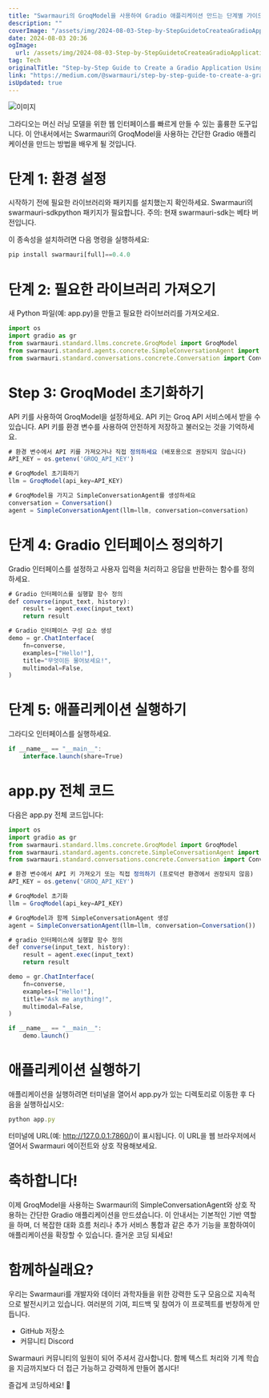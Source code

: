 ```yaml
---
title: "Swarmauri의 GroqModel을 사용하여 Gradio 애플리케이션 만드는 단계별 가이드"
description: ""
coverImage: "/assets/img/2024-08-03-Step-by-StepGuidetoCreateaGradioApplicationUsingSwarmaurisGroqModel_0.png"
date: 2024-08-03 20:36
ogImage:
  url: /assets/img/2024-08-03-Step-by-StepGuidetoCreateaGradioApplicationUsingSwarmaurisGroqModel_0.png
tag: Tech
originalTitle: "Step-by-Step Guide to Create a Gradio Application Using Swarmauris GroqModel"
link: "https://medium.com/@swarmauri/step-by-step-guide-to-create-a-gradio-application-using-swarmauris-groqmodel-b1817c26512f"
isUpdated: true
---
```


![이미지](/assets/img/2024-08-03-Step-by-StepGuidetoCreateaGradioApplicationUsingSwarmaurisGroqModel_0.png)

그라디오는 머신 러닝 모델을 위한 웹 인터페이스를 빠르게 만들 수 있는 훌륭한 도구입니다. 이 안내서에서는 Swarmauri의 GroqModel을 사용하는 간단한 Gradio 애플리케이션을 만드는 방법을 배우게 될 것입니다.

# 단계 1: 환경 설정

시작하기 전에 필요한 라이브러리와 패키지를 설치했는지 확인하세요. Swarmauri의 swarmauri-sdkpython 패키지가 필요합니다. 주의: 현재 swarmauri-sdk는 베타 버전입니다.

<!-- cozy-coder - 수평 -->

<ins class="adsbygoogle"
     style="display:block"
     data-ad-client="ca-pub-4877378276818686"
     data-ad-slot="1107185301"
     data-ad-format="auto"
     data-full-width-responsive="true"></ins>

<script>
     (adsbygoogle = window.adsbygoogle || []).push({});
</script>

이 종속성을 설치하려면 다음 명령을 실행하세요:

```js
pip install swarmauri[full]==0.4.0
```

# 단계 2: 필요한 라이브러리 가져오기

새 Python 파일(예: app.py)을 만들고 필요한 라이브러리를 가져오세요.

<!-- cozy-coder - 수평 -->

<ins class="adsbygoogle"
     style="display:block"
     data-ad-client="ca-pub-4877378276818686"
     data-ad-slot="1107185301"
     data-ad-format="auto"
     data-full-width-responsive="true"></ins>

<script>
     (adsbygoogle = window.adsbygoogle || []).push({});
</script>

```js
import os
import gradio as gr
from swarmauri.standard.llms.concrete.GroqModel import GroqModel
from swarmauri.standard.agents.concrete.SimpleConversationAgent import SimpleConversationAgent
from swarmauri.standard.conversations.concrete.Conversation import Conversation
```

# Step 3: GroqModel 초기화하기

API 키를 사용하여 GroqModel을 설정하세요. API 키는 Groq API 서비스에서 받을 수 있습니다. API 키를 환경 변수를 사용하여 안전하게 저장하고 불러오는 것을 기억하세요.

```js
# 환경 변수에서 API 키를 가져오거나 직접 정의하세요 (배포용으로 권장되지 않습니다)
API_KEY = os.getenv('GROQ_API_KEY')

# GroqModel 초기화하기
llm = GroqModel(api_key=API_KEY)

# GroqModel을 가지고 SimpleConversationAgent를 생성하세요
conversation = Conversation()
agent = SimpleConversationAgent(llm=llm, conversation=conversation)
```

<!-- cozy-coder - 수평 -->

<ins class="adsbygoogle"
     style="display:block"
     data-ad-client="ca-pub-4877378276818686"
     data-ad-slot="1107185301"
     data-ad-format="auto"
     data-full-width-responsive="true"></ins>

<script>
     (adsbygoogle = window.adsbygoogle || []).push({});
</script>

# 단계 4: Gradio 인터페이스 정의하기

Gradio 인터페이스를 설정하고 사용자 입력을 처리하고 응답을 반환하는 함수를 정의하세요.

```js
# Gradio 인터페이스를 실행할 함수 정의
def converse(input_text, history):
    result = agent.exec(input_text)
    return result

# Gradio 인터페이스 구성 요소 생성
demo = gr.ChatInterface(
    fn=converse,
    examples=["Hello!"],
    title="무엇이든 물어보세요!",
    multimodal=False,
)
```

# 단계 5: 애플리케이션 실행하기

<!-- cozy-coder - 수평 -->

<ins class="adsbygoogle"
     style="display:block"
     data-ad-client="ca-pub-4877378276818686"
     data-ad-slot="1107185301"
     data-ad-format="auto"
     data-full-width-responsive="true"></ins>

<script>
     (adsbygoogle = window.adsbygoogle || []).push({});
</script>

그라디오 인터페이스를 실행하세요.

```js
if __name__ == "__main__":
    interface.launch(share=True)
```

# app.py 전체 코드

다음은 app.py 전체 코드입니다:

<!-- cozy-coder - 수평 -->

<ins class="adsbygoogle"
     style="display:block"
     data-ad-client="ca-pub-4877378276818686"
     data-ad-slot="1107185301"
     data-ad-format="auto"
     data-full-width-responsive="true"></ins>

<script>
     (adsbygoogle = window.adsbygoogle || []).push({});
</script>

```js
import os
import gradio as gr
from swarmauri.standard.llms.concrete.GroqModel import GroqModel
from swarmauri.standard.agents.concrete.SimpleConversationAgent import SimpleConversationAgent
from swarmauri.standard.conversations.concrete.Conversation import Conversation

# 환경 변수에서 API 키 가져오기 또는 직접 정의하기 (프로덕션 환경에서 권장되지 않음)
API_KEY = os.getenv('GROQ_API_KEY')

# GroqModel 초기화
llm = GroqModel(api_key=API_KEY)

# GroqModel과 함께 SimpleConversationAgent 생성
agent = SimpleConversationAgent(llm=llm, conversation=Conversation())

# gradio 인터페이스에 실행할 함수 정의
def converse(input_text, history):
    result = agent.exec(input_text)
    return result

demo = gr.ChatInterface(
    fn=converse,
    examples=["Hello!"],
    title="Ask me anything!",
    multimodal=False,
)

if __name__ == "__main__":
    demo.launch()
```

# 애플리케이션 실행하기

애플리케이션을 실행하려면 터미널을 열어서 app.py가 있는 디렉토리로 이동한 후 다음을 실행하십시오:

```js
python app.py
```

<!-- cozy-coder - 수평 -->

<ins class="adsbygoogle"
     style="display:block"
     data-ad-client="ca-pub-4877378276818686"
     data-ad-slot="1107185301"
     data-ad-format="auto"
     data-full-width-responsive="true"></ins>

<script>
     (adsbygoogle = window.adsbygoogle || []).push({});
</script>

터미널에 URL(예: http://127.0.0.1:7860/)이 표시됩니다. 이 URL을 웹 브라우저에서 열어서 Swarmauri 에이전트와 상호 작용해보세요.

# 축하합니다!

이제 GroqModel을 사용하는 Swarmauri의 SimpleConversationAgent와 상호 작용하는 간단한 Gradio 애플리케이션을 만드셨습니다. 이 안내서는 기본적인 기반 역할을 하며, 더 복잡한 대화 흐름 처리나 추가 서비스 통합과 같은 추가 기능을 포함하여이 애플리케이션을 확장할 수 있습니다. 즐거운 코딩 되세요!

# 함께하실래요?

<!-- cozy-coder - 수평 -->

<ins class="adsbygoogle"
     style="display:block"
     data-ad-client="ca-pub-4877378276818686"
     data-ad-slot="1107185301"
     data-ad-format="auto"
     data-full-width-responsive="true"></ins>

<script>
     (adsbygoogle = window.adsbygoogle || []).push({});
</script>

우리는 Swarmauri를 개발자와 데이터 과학자들을 위한 강력한 도구 모음으로 지속적으로 발전시키고 있습니다. 여러분의 기여, 피드백 및 참여가 이 프로젝트를 번창하게 만듭니다.

- GitHub 저장소
- 커뮤니티 Discord

Swarmauri 커뮤니티의 일원이 되어 주셔서 감사합니다. 함께 텍스트 처리와 기계 학습을 지금까지보다 더 접근 가능하고 강력하게 만들어 봅시다!

즐겁게 코딩하세요! 🚀
